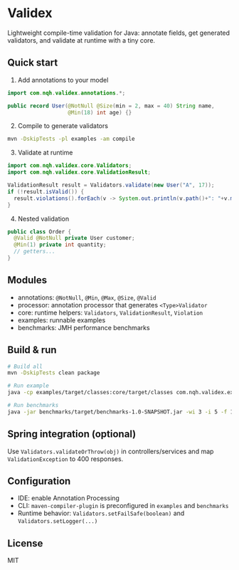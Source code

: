 # Validex

Lightweight compile-time validation for Java: annotate fields, get generated validators, and validate at runtime with a tiny core.

## Quick start

1) Add annotations to your model

```java
import com.nqh.validex.annotations.*;

public record User(@NotNull @Size(min = 2, max = 40) String name,
                   @Min(18) int age) {}
```

2) Compile to generate validators

```bash
mvn -DskipTests -pl examples -am compile
```

3) Validate at runtime

```java
import com.nqh.validex.core.Validators;
import com.nqh.validex.core.ValidationResult;

ValidationResult result = Validators.validate(new User("A", 17));
if (!result.isValid()) {
  result.violations().forEach(v -> System.out.println(v.path()+": "+v.message()));
}
```

4) Nested validation

```java
public class Order {
  @Valid @NotNull private User customer;
  @Min(1) private int quantity;
  // getters...
}
```

## Modules

- annotations: `@NotNull`, `@Min`, `@Max`, `@Size`, `@Valid`
- processor: annotation processor that generates `<Type>Validator`
- core: runtime helpers: `Validators`, `ValidationResult`, `Violation`
- examples: runnable examples
- benchmarks: JMH performance benchmarks

## Build & run

```bash
# Build all
mvn -DskipTests clean package

# Run example
java -cp examples/target/classes:core/target/classes com.nqh.validex.examples.TestHandler

# Run benchmarks
java -jar benchmarks/target/benchmarks-1.0-SNAPSHOT.jar -wi 3 -i 5 -f 1
```

## Spring integration (optional)

Use `Validators.validateOrThrow(obj)` in controllers/services and map `ValidationException` to 400 responses.

## Configuration

- IDE: enable Annotation Processing
- CLI: `maven-compiler-plugin` is preconfigured in `examples` and `benchmarks`
- Runtime behavior: `Validators.setFailSafe(boolean)` and `Validators.setLogger(...)`

## License

MIT
